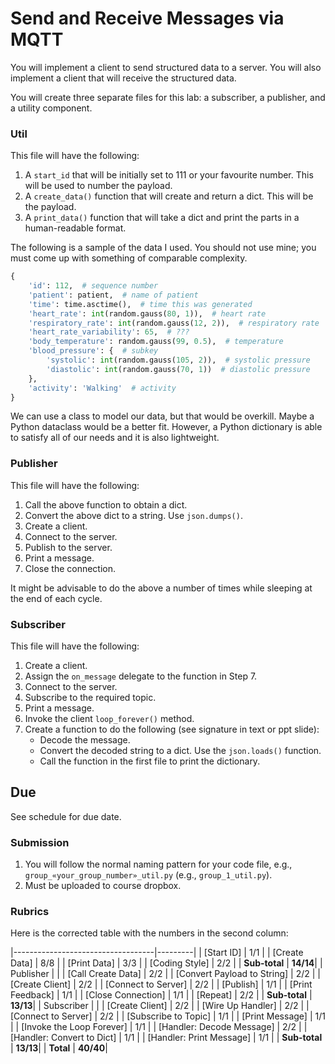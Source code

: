 # Send and Receive Messages via MQTT

You will implement a client to send structured data to a server. You will also implement a client that will receive the structured data.

You will create three separate files for this lab: a subscriber, a publisher, and a utility component.

### Util

This file will have the following:

1. A `start_id` that will be initially set to 111 or your favourite number. This will be used to number the payload.
2. A `create_data()` function that will create and return a dict. This will be the payload.
3. A `print_data()` function that will take a dict and print the parts in a human-readable format.

The following is a sample of the data I used. You should not use mine; you must come up with something of comparable complexity.

```python
{
    'id': 112,  # sequence number
    'patient': patient,  # name of patient
    'time': time.asctime(),  # time this was generated
    'heart_rate': int(random.gauss(80, 1)),  # heart rate
    'respiratory_rate': int(random.gauss(12, 2)),  # respiratory rate
    'heart_rate_variability': 65,  # ???
    'body_temperature': random.gauss(99, 0.5),  # temperature
    'blood_pressure': {  # subkey
        'systolic': int(random.gauss(105, 2)),  # systolic pressure
        'diastolic': int(random.gauss(70, 1))  # diastolic pressure
    },
    'activity': 'Walking'  # activity
}
```

We can use a class to model our data, but that would be overkill. Maybe a Python dataclass would be a better fit. However, a Python dictionary is able to satisfy all of our needs and it is also lightweight.

### Publisher

This file will have the following:

1. Call the above function to obtain a dict.
2. Convert the above dict to a string. Use `json.dumps()`.
3. Create a client.
4. Connect to the server.
5. Publish to the server.
6. Print a message.
7. Close the connection.

It might be advisable to do the above a number of times while sleeping at the end of each cycle.

### Subscriber

This file will have the following:

1. Create a client.
2. Assign the `on_message` delegate to the function in Step 7.
3. Connect to the server.
4. Subscribe to the required topic.
5. Print a message.
6. Invoke the client `loop_forever()` method.
7. Create a function to do the following (see signature in text or ppt slide):
    - Decode the message.
    - Convert the decoded string to a dict. Use the `json.loads()` function.
    - Call the function in the first file to print the dictionary.

## Due

See schedule for due date.

### Submission

1. You will follow the normal naming pattern for your code file, e.g., `group_«your_group_number»_util.py` (e.g., `group_1_util.py`).
2. Must be uploaded to course dropbox.

### Rubrics

Here is the corrected table with the numbers in the second column:

|-----------------------------------|---------|
| \[Start ID\]                      | 1/1     |
| \[Create Data\]                   | 8/8     |
| \[Print Data\]                    | 3/3     |
| \[Coding Style\]                  | 2/2     |
| **Sub-total**                     | **14/14**|
| Publisher                         |         |
| \[Call Create Data\]              | 2/2     |
| \[Convert Payload to String\]     | 2/2     |
| \[Create Client\]                 | 2/2     |
| \[Connect to Server\]             | 2/2     |
| \[Publish\]                       | 1/1     |
| \[Print Feedback\]                | 1/1     |
| \[Close Connection\]              | 1/1     |
| \[Repeat\]                        | 2/2     |
| **Sub-total**                     | **13/13**|
| Subscriber                        |         |
| \[Create Client\]                 | 2/2     |
| \[Wire Up Handler\]               | 2/2     |
| \[Connect to Server\]             | 2/2     |
| \[Subscribe to Topic\]            | 1/1     |
| \[Print Message\]                 | 1/1     |
| \[Invoke the Loop Forever\]       | 1/1     |
| \[Handler: Decode Message\]       | 2/2     |
| \[Handler: Convert to Dict\]      | 1/1     |
| \[Handler: Print Message\]        | 1/1     |
| **Sub-total**                     | **13/13**|
| **Total**                         | **40/40**|
